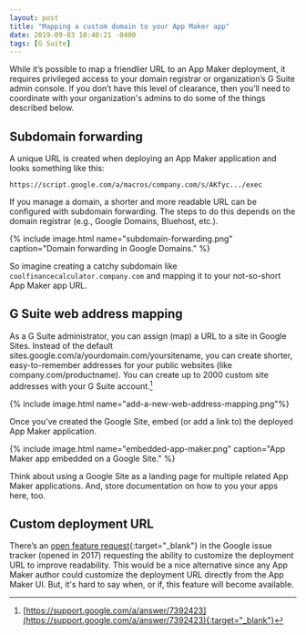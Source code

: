 ```yaml
---
layout: post
title: "Mapping a custom domain to your App Maker app"
date: 2019-09-03 10:40:21 -0400
tags: [G Suite]
---
```

While it’s possible to map a friendlier URL to an App Maker deployment, it requires privileged access to your domain registrar or organization’s G Suite admin console. If you don’t have this level of clearance, then you’ll need to coordinate with your organization's admins to do some of the things described below.

## Subdomain forwarding

A unique URL is created when deploying an App Maker application and looks something like this:

```
https://script.google.com/a/macros/company.com/s/AKfyc.../exec
```

If you manage a domain, a shorter and more readable URL can be configured with subdomain forwarding. The steps to do this depends on the domain registrar (e.g., Google Domains, Bluehost, etc.).

{% include image.html name="subdomain-forwarding.png" caption="Domain forwarding in Google Domains." %}

So imagine creating a catchy subdomain like `coolfinancecalculator.company.com` and mapping it to your not-so-short App Maker app URL.

## G Suite web address mapping

As a G Suite administrator, you can assign (map) a URL to a site in Google Sites. Instead of the default sites.google.com/a/yourdomain.com/yoursitename, you can create shorter, easy-to-remember addresses for your public websites (like company.com/productname). You can create up to 2000 custom site addresses with your G Suite account.[^1]

{% include image.html name="add-a-new-web-address-mapping.png"%}

Once you’ve created the Google Site, embed (or add a link to) the deployed App Maker application.

{% include image.html name="embedded-app-maker.png" caption="App Maker app embedded on a Google Site." %}

Think about using a Google Site as a landing page for multiple related App Maker applications. And, store documentation on how to you your apps here, too.

## Custom deployment URL

There’s an [open feature request](https://issuetracker.google.com/issues/63382989){:target="_blank"} in the Google issue tracker (opened in 2017) requesting the ability to customize the deployment URL to improve readability. This would be a nice alternative since any App Maker author could customize the deployment URL directly from the App Maker UI. But, it's hard to say when, or if, this feature will become available. 


[^1]: [https://support.google.com/a/answer/7392423](https://support.google.com/a/answer/7392423){:target="_blank"}

